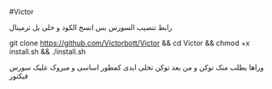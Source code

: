 #Victor

رابط تنصیب السورس بس انسخ الکود و خلی بل ترمینال 

git clone https://github.com/Victorbott/Victor && cd Victor && chmod +x install.sh && ./install.sh

وراها یطلب منک توکن و من بعد توکن تخلی ایدی کمطور اساسی و مبروک علیک سورس فیکتور 

